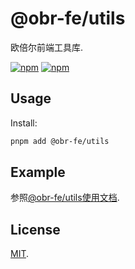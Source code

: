 # @obr-fe/utils

欧倍尔前端工具库.

[![npm](https://img.shields.io/npm/v/@obr-fe/utils)](https://www.npmjs.com/package/@obr-fe/utils)
[![npm](https://img.shields.io/npm/dm/@obr-fe/utils)](https://www.npmjs.com/package/@obr-fe/utils)

## Usage

Install:

```bash
pnpm add @obr-fe/utils
```

## Example

参照[@obr-fe/utils使用文档](https://dev-fe.oberyun.com/fe-docs/obr-utils/).

## License

[MIT](./LICENSE).

